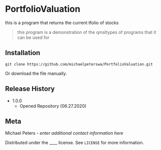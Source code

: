 # PortfolioValuation
this is a program that returns the current tfolio of stocks
> this program is a demonstration of the qmsltypes of programs that it can be used for
## Installation
```
git clone https://github.com/michaelpeterswa/PortfolioValuation.git
```
Or download the file manually.
## Release History
* 1.0.0
   * Opened Repository (06.27.2020)
## Meta
Michael Peters - *enter additional contact information here*

Distributed under the ____ license. See ``LICENSE`` for more information.